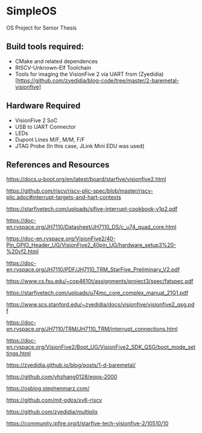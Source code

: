 # SimpleOS
OS Project for Senior Thesis

## Build tools required:
- CMake and related dependences
- RISCV-Unknown-Elf Toolchain
- Tools for imaging the VisionFive 2 via UART from (Zyedidia)[https://github.com/zyedidia/blog-code/tree/master/2-baremetal-visionfive]
## Hardware Required
- VisionFive 2 SoC
- USB to UART Connector
- LEDs
- Dupont Lines M/F, M/M, F/F
- JTAG Probe (In this case, JLink Mini EDU was used)

## References and Resources

https://docs.u-boot.org/en/latest/board/starfive/visionfive2.html

https://github.com/riscv/riscv-plic-spec/blob/master/riscv-plic.adoc#interrupt-targets-and-hart-contexts

https://starfivetech.com/uploads/sifive-interrupt-cookbook-v1p2.pdf

https://doc-en.rvspace.org/JH7110/Datasheet/JH7110_DS/c_u74_quad_core.html

https://doc-en.rvspace.org/VisionFive2/40-Pin_GPIO_Header_UG/VisionFive2_40pin_UG/hardware_setup3%20-%20vf2.html

https://doc-en.rvspace.org/JH7110/PDF/JH7110_TRM_StarFive_Preliminary_V2.pdf

https://www.cs.fsu.edu/~cop4610t/assignments/project3/spec/fatspec.pdf

https://starfivetech.com/uploads/u74mc_core_complex_manual_21G1.pdf

https://www.scs.stanford.edu/~zyedidia/docs/visionfive/visionfive2_qsg.pdf

https://doc-en.rvspace.org/JH7110/TRM/JH7110_TRM/interrupt_connections.html

https://doc-en.rvspace.org/VisionFive2/Boot_UG/VisionFive2_SDK_QSG/boot_mode_settings.html

https://zyedidia.github.io/blog/posts/1-d-baremetal/

https://github.com/yhzhang0128/egos-2000

https://osblog.stephenmarz.com/

https://github.com/mit-pdos/xv6-riscv

https://github.com/zyedidia/multiplix

https://community.ipfire.org/t/starfive-tech-visionfive-2/10510/10
